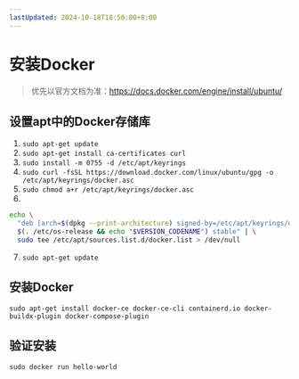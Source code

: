 ```yaml
---
lastUpdated: 2024-10-18T18:50:00+8:00
---
```


# 安装Docker

> 优先以官方文档为准：<https://docs.docker.com/engine/install/ubuntu/>

## 设置apt中的Docker存储库

1. ```sudo apt-get update```
2. ```sudo apt-get install ca-certificates curl```
3. ```sudo install -m 0755 -d /etc/apt/keyrings```
4. ```sudo curl -fsSL https://download.docker.com/linux/ubuntu/gpg -o /etc/apt/keyrings/docker.asc```
5. ```sudo chmod a+r /etc/apt/keyrings/docker.asc```
6. 
```bash
echo \
  "deb [arch=$(dpkg --print-architecture) signed-by=/etc/apt/keyrings/docker.asc] https://download.docker.com/linux/ubuntu \
  $(. /etc/os-release && echo "$VERSION_CODENAME") stable" | \
  sudo tee /etc/apt/sources.list.d/docker.list > /dev/null
```
7. ```sudo apt-get update```

## 安装Docker

```sudo apt-get install docker-ce docker-ce-cli containerd.io docker-buildx-plugin docker-compose-plugin```

## 验证安装

```sudo docker run hello-world```